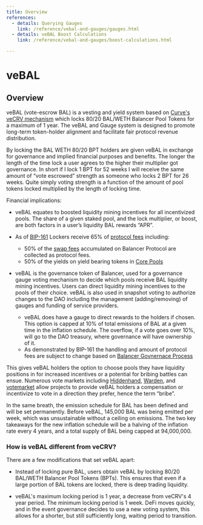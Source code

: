 ```yaml
---
title: Overview
references:
  - details: Querying Gauges
    link: /reference/vebal-and-gauges/gauges.html
  - details: veBAL Boost Calculations
    link: /reference/vebal-and-gauges/boost-calculations.html

---
```


# veBAL

## Overview

veBAL (vote-escrow BAL) is a vesting and yield system based on [Curve's veCRV mechanism](https://curve.readthedocs.io/dao-vecrv.html) which locks 80/20 BAL/WETH Balancer Pool Tokens for a maximum of 1 year. The veBAL and Gauge system is designed to promote long-term token-holder alignment and facilitate fair protocol revenue distribution.

By locking the BAL WETH 80/20 BPT holders are given veBAL in exchange for governance and implied financial purposes and benefits. The longer the length of the time lock a user agrees to the higher their multiplier got governance. In short if I lock 1 BPT for 52 weeks I will receive the same amount of “vote escrowed” strength as someone who locks 2 BPT for 26 weeks. Quite simply voting strength is a function of the amount of pool tokens locked multiplied by the length of locking time.

Financial implications:

- veBAL equates to boosted liquidity mining incentives for all incentivized pools. The share of a given staked pool, and the lock multiplier, or boost, are both factors in a user’s liquidity BAL rewards “APR”.

- As of [BIP-161](https://snapshot.org/#/balancer.eth/proposal/0x12bce443c7bd212b3fdd18468433fc959740610888300d5a30eb35de94662790) Lockers receive 65% of [protocol fees](../protocol-fees.md) including:

  - 50% of the [swap fees](../protocol-fees.md#trade-fees) accumulated on Balancer Protocol are collected as protocol fees.
  - 50% of the yields on yield bearing tokens in [Core Pools](../protocol-fees.md#core-pool-fees)

- veBAL is the governance token of Balancer, used for a governance gauge voting mechanism to decide which pools receive BAL liquidity mining incentives. Users can direct liquidity mining incentives to the pools of their choice. veBAL is also used in snapshot voting to authorize changes to the DAO including the management (adding/removing) of gauges and funding of service providers.
  - veBAL does have a gauge to direct rewards to the holders if chosen. This option is capped at 10% of total emissions of BAL at a given time in the inflation schedule. The overflow, if a vote goes over 10%, will go to the DAO treasury, where governance will have ownership of it.
  - As demonstrated by BIP-161 the handling and amount of protocol fees are subject to change based on [Balancer Govnernace Process](../process.md)

This gives veBAL holders the option to choose pools they have liquidity positions in for increased incentives or a potential for bribing battles can ensue. Numerous vote markets including [Hiddenhand](https://hiddenhand.finance/balancer), [Warden](https://app.warden.vote/dashboard/), and [votemarket](https://votemarket.stakedao.org/) allow projects to provide veBAL holders a compensation or incentivize to vote in a direction they prefer, hence the term “bribe”.

In the same breath, the emission schedule for BAL has been defined and will be set permanently. Before veBAL, 145,000 BAL was being emitted per week, which was unsustainable without a ceiling on emissions. The two key takeaways for the new inflation schedule will be a halving of the inflation rate every 4 years, and a total supply of BAL being capped at 94,000,000.

### How is veBAL different from veCRV?

There are a few modifications that set veBAL apart:

- Instead of locking pure BAL, users obtain veBAL by locking 80/20 BAL/WETH Balancer Pool Tokens (BPTs). This ensures that even if a large portion of BAL tokens are locked, there is deep trading liquidity.

- veBAL's maximum locking period is 1 year, a decrease from veCRV's 4 year period. The minimum locking period is 1 week. DeFi moves quickly, and in the event governance decides to use a new voting system, this allows for a shorter, but still sufficiently long, waiting period to transition.
